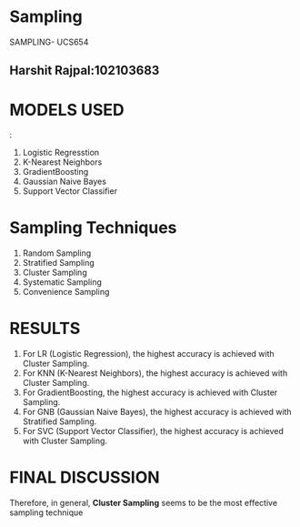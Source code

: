# Sampling
SAMPLING- UCS654<br>
<h2>Harshit Rajpal:102103683</h2>

<h1>MODELS USED</h1>:
<ol><li>Logistic Regresstion</li>
<li>K-Nearest Neighbors</li>
<li> GradientBoosting</li>
<li>Gaussian Naive Bayes</li>
<li>Support Vector Classifier</li>
</ol>

<h1>Sampling Techniques</h1>
<ol>
  <li>Random Sampling</li>
  <li>Stratified Sampling</li>
  <li>Cluster Sampling</li>
  <li>Systematic Sampling</li>
  <li>Convenience Sampling</li>
</ol>

<h1>RESULTS</h1>

<ol>
  <li>For LR (Logistic Regression), the highest accuracy is achieved with Cluster Sampling.</li>
  <li>For KNN (K-Nearest Neighbors), the highest accuracy is achieved with Cluster Sampling.</li>
  <li>For GradientBoosting, the highest accuracy is achieved with Cluster Sampling.</li>
  <li>For GNB (Gaussian Naive Bayes), the highest accuracy is achieved with Stratified Sampling.</li>
  <li>
For SVC (Support Vector Classifier), the highest accuracy is achieved with Cluster Sampling.</li>
  
</ol>


<h1>FINAL DISCUSSION</h1>
Therefore, in general, <b>Cluster Sampling</b> seems to be the most effective sampling technique 
